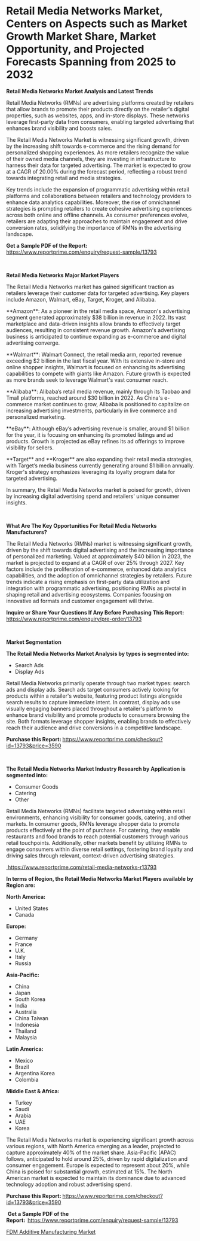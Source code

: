 <p><h1>Retail Media Networks Market, Centers on Aspects such as Market Growth Market Share, Market Opportunity, and Projected Forecasts Spanning from 2025 to 2032</h1></p><p><strong>Retail Media Networks Market Analysis and Latest Trends</strong></p>
<p><p>Retail Media Networks (RMNs) are advertising platforms created by retailers that allow brands to promote their products directly on the retailer's digital properties, such as websites, apps, and in-store displays. These networks leverage first-party data from consumers, enabling targeted advertising that enhances brand visibility and boosts sales. </p><p>The Retail Media Networks Market is witnessing significant growth, driven by the increasing shift towards e-commerce and the rising demand for personalized shopping experiences. As more retailers recognize the value of their owned media channels, they are investing in infrastructure to harness their data for targeted advertising. The market is expected to grow at a CAGR of 20.00% during the forecast period, reflecting a robust trend towards integrating retail and media strategies.</p><p>Key trends include the expansion of programmatic advertising within retail platforms and collaborations between retailers and technology providers to enhance data analytics capabilities. Moreover, the rise of omnichannel strategies is prompting retailers to create cohesive advertising experiences across both online and offline channels. As consumer preferences evolve, retailers are adapting their approaches to maintain engagement and drive conversion rates, solidifying the importance of RMNs in the advertising landscape.</p></p>
<p><strong>Get a Sample PDF of the Report:&nbsp;</strong> <a href="https://www.reportprime.com/enquiry/request-sample/13793?utm_campaign=3346&utm_medium=2&utm_source=Github&utm_content=ia&utm_term=20032025&utm_id=retail-media-networks">https://www.reportprime.com/enquiry/request-sample/13793</a></p>
<p>&nbsp;</p>
<p><strong>Retail Media Networks Major Market Players</strong></p>
<p><p>The Retail Media Networks market has gained significant traction as retailers leverage their customer data for targeted advertising. Key players include Amazon, Walmart, eBay, Target, Kroger, and Alibaba.</p><p>**Amazon**: As a pioneer in the retail media space, Amazon's advertising segment generated approximately $38 billion in revenue in 2022. Its vast marketplace and data-driven insights allow brands to effectively target audiences, resulting in consistent revenue growth. Amazon's advertising business is anticipated to continue expanding as e-commerce and digital advertising converge.</p><p>**Walmart**: Walmart Connect, the retail media arm, reported revenue exceeding $2 billion in the last fiscal year. With its extensive in-store and online shopper insights, Walmart is focused on enhancing its advertising capabilities to compete with giants like Amazon. Future growth is expected as more brands seek to leverage Walmart's vast consumer reach.</p><p>**Alibaba**: Alibaba’s retail media revenue, mainly through its Taobao and Tmall platforms, reached around $30 billion in 2022. As China's e-commerce market continues to grow, Alibaba is positioned to capitalize on increasing advertising investments, particularly in live commerce and personalized marketing.</p><p>**eBay**: Although eBay’s advertising revenue is smaller, around $1 billion for the year, it is focusing on enhancing its promoted listings and ad products. Growth is projected as eBay refines its ad offerings to improve visibility for sellers.</p><p>**Target** and **Kroger** are also expanding their retail media strategies, with Target’s media business currently generating around $1 billion annually. Kroger's strategy emphasizes leveraging its loyalty program data for targeted advertising.</p><p>In summary, the Retail Media Networks market is poised for growth, driven by increasing digital advertising spend and retailers' unique consumer insights.</p></p>
<p>&nbsp;</p>
<p><strong>What Are The Key Opportunities For Retail Media Networks Manufacturers?</strong></p>
<p><p>The Retail Media Networks (RMNs) market is witnessing significant growth, driven by the shift towards digital advertising and the increasing importance of personalized marketing. Valued at approximately $40 billion in 2023, the market is projected to expand at a CAGR of over 25% through 2027. Key factors include the proliferation of e-commerce, enhanced data analytics capabilities, and the adoption of omnichannel strategies by retailers. Future trends indicate a rising emphasis on first-party data utilization and integration with programmatic advertising, positioning RMNs as pivotal in shaping retail and advertising ecosystems. Companies focusing on innovative ad formats and customer engagement will thrive.</p></p>
<p><strong>Inquire or Share Your Questions If Any Before Purchasing This Report:</strong> <a href="https://www.reportprime.com/enquiry/pre-order/13793?utm_campaign=3346&utm_medium=2&utm_source=Github&utm_content=ia&utm_term=20032025&utm_id=retail-media-networks">https://www.reportprime.com/enquiry/pre-order/13793</a></p>
<p>&nbsp;</p>
<p><strong>Market Segmentation</strong></p>
<p><strong>The Retail Media Networks Market Analysis by types is segmented into:</strong></p>
<p><ul><li>Search Ads</li><li>Display Ads</li></ul></p>
<p><p>Retail Media Networks primarily operate through two market types: search ads and display ads. Search ads target consumers actively looking for products within a retailer's website, featuring product listings alongside search results to capture immediate intent. In contrast, display ads use visually engaging banners placed throughout a retailer's platform to enhance brand visibility and promote products to consumers browsing the site. Both formats leverage shopper insights, enabling brands to effectively reach their audience and drive conversions in a competitive landscape.</p></p>
<p><strong>Purchase this Report:&nbsp;</strong><a href="https://www.reportprime.com/checkout?id=13793&price=3590&utm_campaign=3346&utm_medium=2&utm_source=Github&utm_content=ia&utm_term=20032025&utm_id=retail-media-networks">https://www.reportprime.com/checkout?id=13793&price=3590</a></p>
<p>&nbsp;</p>
<p><strong>The Retail Media Networks Market Industry Research by Application is segmented into:</strong></p>
<p><ul><li>Consumer Goods</li><li>Catering</li><li>Other</li></ul></p>
<p><p>Retail Media Networks (RMNs) facilitate targeted advertising within retail environments, enhancing visibility for consumer goods, catering, and other markets. In consumer goods, RMNs leverage shopper data to promote products effectively at the point of purchase. For catering, they enable restaurants and food brands to reach potential customers through various retail touchpoints. Additionally, other markets benefit by utilizing RMNs to engage consumers within diverse retail settings, fostering brand loyalty and driving sales through relevant, context-driven advertising strategies.</p></p>
<p><a href="https://www.reportprime.com/retail-media-networks-r13793?utm_campaign=3346&utm_medium=2&utm_source=Github&utm_content=ia&utm_term=20032025&utm_id=retail-media-networks">&nbsp;https://www.reportprime.com/retail-media-networks-r13793</a></p>
<p><strong>In terms of Region, the Retail Media Networks Market Players available by Region are:</strong></p>
<p>
    <p> <strong> North America: </strong>
        <ul>
            <li>United States</li>
            <li>Canada</li>
        </ul>
        </p> 
    <p> <strong> Europe: </strong>
        <ul>
            <li>Germany</li>
            <li>France</li>
            <li>U.K.</li>
            <li>Italy</li>
            <li>Russia</li>
        </ul>
        </p> 
    <p> <strong> Asia-Pacific: </strong>
        <ul>
            <li>China</li>
            <li>Japan</li>
            <li>South Korea</li>
            <li>India</li>
            <li>Australia</li>
            <li>China Taiwan</li>
            <li>Indonesia</li>
            <li>Thailand</li>
            <li>Malaysia</li>
        </ul>
        </p> 
    <p> <strong> Latin America: </strong>
        <ul>
            <li>Mexico</li>
            <li>Brazil</li>
            <li>Argentina Korea</li>
            <li>Colombia</li>
        </ul>
        </p> 
    <p> <strong> Middle East & Africa: </strong>
        <ul>
            <li>Turkey</li>
            <li>Saudi</li>
            <li>Arabia</li>
            <li>UAE</li>
            <li>Korea</li>
        </ul>
    </p>
    </p>
<p><p>The Retail Media Networks market is experiencing significant growth across various regions, with North America emerging as a leader, projected to capture approximately 40% of the market share. Asia-Pacific (APAC) follows, anticipated to hold around 25%, driven by rapid digitalization and consumer engagement. Europe is expected to represent about 20%, while China is poised for substantial growth, estimated at 15%. The North American market is expected to maintain its dominance due to advanced technology adoption and robust advertising spend.</p></p>
<p><strong>Purchase this Report: </strong><a href="https://www.reportprime.com/checkout?id=13793&price=3590&utm_campaign=3346&utm_medium=2&utm_source=Github&utm_content=ia&utm_term=20032025&utm_id=retail-media-networks">https://www.reportprime.com/checkout?id=13793&price=3590</a></p>
<p>&nbsp;<strong>Get a Sample PDF of the Report:&nbsp;&nbsp;</strong><a href="https://www.reportprime.com/enquiry/request-sample/13793?utm_campaign=3346&utm_medium=2&utm_source=Github&utm_content=ia&utm_term=20032025&utm_id=retail-media-networks">https://www.reportprime.com/enquiry/request-sample/13793</a></p>
<p><strong></strong></p>
<p><p><a href="https://github.com/ivvrgibi/Market-Research-Report-List-1/blob/main/fdm-additive-manufacturing-market.md?utm_campaign=3346&utm_medium=2&utm_source=Github&utm_content=ia&utm_term=20032025&utm_id=retail-media-networks">FDM Additive Manufacturing Market</a></p></p>